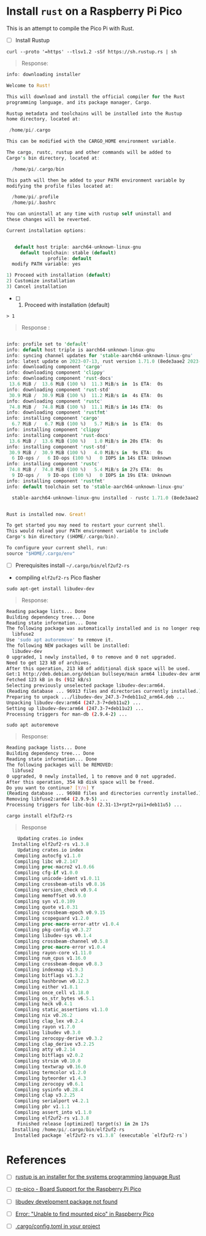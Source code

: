 # Install `rust` on a Raspberry Pi Pico

This is an attempt to compile the Pico Pi with Rust.

- [ ] Install Rustup

```
curl --proto '=https' --tlsv1.2 -sSf https://sh.rustup.rs | sh
```
> Response:
```rust
info: downloading installer

Welcome to Rust!

This will download and install the official compiler for the Rust
programming language, and its package manager, Cargo.

Rustup metadata and toolchains will be installed into the Rustup
home directory, located at:

 /home/pi/.cargo

This can be modified with the CARGO_HOME environment variable.

The cargo, rustc, rustup and other commands will be added to
Cargo's bin directory, located at:

  /home/pi/.cargo/bin

This path will then be added to your PATH environment variable by
modifying the profile files located at:

  /home/pi/.profile
  /home/pi/.bashrc

You can uninstall at any time with rustup self uninstall and
these changes will be reverted.

Current installation options:


   default host triple: aarch64-unknown-linux-gnu
     default toolchain: stable (default)
               profile: default
  modify PATH variable: yes

1) Proceed with installation (default)
2) Customize installation
3) Cancel installation
```

- [ ] 1) Proceed with installation (default)

```
> 1
```
> Response :
```rust

info: profile set to 'default'
info: default host triple is aarch64-unknown-linux-gnu
info: syncing channel updates for 'stable-aarch64-unknown-linux-gnu'
info: latest update on 2023-07-13, rust version 1.71.0 (8ede3aae2 2023-07-12)
info: downloading component 'cargo'
info: downloading component 'clippy'
info: downloading component 'rust-docs'
 13.6 MiB /  13.6 MiB (100 %)  11.3 MiB/s in  1s ETA:  0s
info: downloading component 'rust-std'
 30.9 MiB /  30.9 MiB (100 %)  11.2 MiB/s in  4s ETA:  0s
info: downloading component 'rustc'
 74.8 MiB /  74.8 MiB (100 %)  11.1 MiB/s in 14s ETA:  0s
info: downloading component 'rustfmt'
info: installing component 'cargo'
  6.7 MiB /   6.7 MiB (100 %)   5.7 MiB/s in  1s ETA:  0s
info: installing component 'clippy'
info: installing component 'rust-docs'
 13.6 MiB /  13.6 MiB (100 %)   1.0 MiB/s in 20s ETA:  0s
info: installing component 'rust-std'
 30.9 MiB /  30.9 MiB (100 %)   4.0 MiB/s in  9s ETA:  0s
  6 IO-ops /   6 IO-ops (100 %)   0 IOPS in 14s ETA: Unknown
info: installing component 'rustc'
 74.8 MiB /  74.8 MiB (100 %)   5.4 MiB/s in 27s ETA:  0s
  9 IO-ops /   9 IO-ops (100 %)   0 IOPS in 19s ETA: Unknown
info: installing component 'rustfmt'
info: default toolchain set to 'stable-aarch64-unknown-linux-gnu'

  stable-aarch64-unknown-linux-gnu installed - rustc 1.71.0 (8ede3aae2 2023-07-12)


Rust is installed now. Great!

To get started you may need to restart your current shell.
This would reload your PATH environment variable to include
Cargo's bin directory ($HOME/.cargo/bin).

To configure your current shell, run:
source "$HOME/.cargo/env"
```

- [ ] Prerequisites install `~/.cargo/bin/elf2uf2-rs`

* compiling `elf2uf2-rs` Pico flasher

```
sudo apt-get install libudev-dev
```
> Response:
```bash
Reading package lists... Done
Building dependency tree... Done
Reading state information... Done
The following package was automatically installed and is no longer required:
  libfuse2
Use 'sudo apt autoremove' to remove it.
The following NEW packages will be installed:
  libudev-dev
0 upgraded, 1 newly installed, 0 to remove and 0 not upgraded.
Need to get 123 kB of archives.
After this operation, 213 kB of additional disk space will be used.
Get:1 http://deb.debian.org/debian bullseye/main arm64 libudev-dev arm64 247.3-7+deb11u2 [123 kB]
Fetched 123 kB in 0s (912 kB/s) 
Selecting previously unselected package libudev-dev:arm64.
(Reading database ... 96913 files and directories currently installed.)
Preparing to unpack .../libudev-dev_247.3-7+deb11u2_arm64.deb ...
Unpacking libudev-dev:arm64 (247.3-7+deb11u2) ...
Setting up libudev-dev:arm64 (247.3-7+deb11u2) ...
Processing triggers for man-db (2.9.4-2) ...
```

```
sudo apt autoremove
```
> Response:
```bash
Reading package lists... Done
Building dependency tree... Done
Reading state information... Done
The following packages will be REMOVED:
  libfuse2
0 upgraded, 0 newly installed, 1 to remove and 0 not upgraded.
After this operation, 354 kB disk space will be freed.
Do you want to continue? [Y/n] Y
(Reading database ... 96988 files and directories currently installed.)
Removing libfuse2:arm64 (2.9.9-5) ...
Processing triggers for libc-bin (2.31-13+rpt2+rpi1+deb11u5) ...
```

```
cargo install elf2uf2-rs
```
> Response
```rust
    Updating crates.io index
  Installing elf2uf2-rs v1.3.8
    Updating crates.io index
   Compiling autocfg v1.1.0
   Compiling libc v0.2.147
   Compiling proc-macro2 v1.0.66
   Compiling cfg-if v1.0.0
   Compiling unicode-ident v1.0.11
   Compiling crossbeam-utils v0.8.16
   Compiling version_check v0.9.4
   Compiling memoffset v0.9.0
   Compiling syn v1.0.109
   Compiling quote v1.0.31
   Compiling crossbeam-epoch v0.9.15
   Compiling scopeguard v1.2.0
   Compiling proc-macro-error-attr v1.0.4
   Compiling pkg-config v0.3.27
   Compiling libudev-sys v0.1.4
   Compiling crossbeam-channel v0.5.8
   Compiling proc-macro-error v1.0.4
   Compiling rayon-core v1.11.0
   Compiling num_cpus v1.16.0
   Compiling crossbeam-deque v0.8.3
   Compiling indexmap v1.9.3
   Compiling bitflags v1.3.2
   Compiling hashbrown v0.12.3
   Compiling either v1.8.1
   Compiling once_cell v1.18.0
   Compiling os_str_bytes v6.5.1
   Compiling heck v0.4.1
   Compiling static_assertions v1.1.0
   Compiling nix v0.26.2
   Compiling clap_lex v0.2.4
   Compiling rayon v1.7.0
   Compiling libudev v0.3.0
   Compiling zerocopy-derive v0.3.2
   Compiling clap_derive v3.2.25
   Compiling atty v0.2.14
   Compiling bitflags v2.0.2
   Compiling strsim v0.10.0
   Compiling textwrap v0.16.0
   Compiling termcolor v1.2.0
   Compiling byteorder v1.4.3
   Compiling zerocopy v0.6.1
   Compiling sysinfo v0.28.4
   Compiling clap v3.2.25
   Compiling serialport v4.2.1
   Compiling pbr v1.1.1
   Compiling assert_into v1.1.0
   Compiling elf2uf2-rs v1.3.8
    Finished release [optimized] target(s) in 2m 17s
  Installing /home/pi/.cargo/bin/elf2uf2-rs
   Installed package `elf2uf2-rs v1.3.8` (executable `elf2uf2-rs`)
```

# References

- [ ] [rustup is an installer for the systems programming language Rust](https://rustup.rs/)
- [ ] [rp-pico - Board Support for the Raspberry Pi Pico](https://crates.io/crates/rp-pico)
- [ ] [libudev development package not found](https://stackoverflow.com/questions/55945023/libudev-development-package-not-found)
- [ ] [Error: "Unable to find mounted pico" in Raspberry Pico](https://kresna.dev/raspberry-pico-unable-to-find-mounted-pico/)

- [ ] [.cargo/config.toml in your project](https://doc.rust-lang.org/cargo/reference/config.html#:~:text=level%20of%20discovered%20.-,cargo%2Fconfig.,as%20%2Fmy%2Fproject%2F.)
